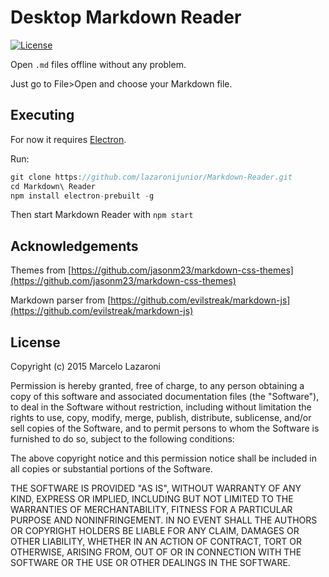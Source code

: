 # Desktop Markdown Reader
[![License](http://img.shields.io/:license-mit-blue.svg)](http://doge.mit-license.org)

Open `.md` files offline without any problem.

Just go to File>Open and choose your Markdown file.

## Executing

For now it requires [Electron](http://electron.atom.io/).

Run:


```javascript
git clone https://github.com/lazaronijunior/Markdown-Reader.git
cd Markdown\ Reader
npm install electron-prebuilt -g
```

Then start Markdown Reader with `npm start`

## Acknowledgements

Themes from
[https://github.com/jasonm23/markdown-css-themes](https://github.com/jasonm23/markdown-css-themes)

Markdown parser from [https://github.com/evilstreak/markdown-js](https://github.com/evilstreak/markdown-js)


## License
Copyright (c) 2015 Marcelo Lazaroni

Permission is hereby granted, free of charge, to any person obtaining a copy of this software and associated documentation files (the "Software"), to deal in the Software without restriction, including without limitation the rights to use, copy, modify, merge, publish, distribute, sublicense, and/or sell copies of the Software, and to permit persons to whom the Software is furnished to do so, subject to the following conditions:

The above copyright notice and this permission notice shall be included in all copies or substantial portions of the Software.

THE SOFTWARE IS PROVIDED "AS IS", WITHOUT WARRANTY OF ANY KIND, EXPRESS OR IMPLIED, INCLUDING BUT NOT LIMITED TO THE WARRANTIES OF MERCHANTABILITY, FITNESS FOR A PARTICULAR PURPOSE AND NONINFRINGEMENT. IN NO EVENT SHALL THE AUTHORS OR COPYRIGHT HOLDERS BE LIABLE FOR ANY CLAIM, DAMAGES OR OTHER LIABILITY, WHETHER IN AN ACTION OF CONTRACT, TORT OR OTHERWISE, ARISING FROM, OUT OF OR IN CONNECTION WITH THE SOFTWARE OR THE USE OR OTHER DEALINGS IN THE SOFTWARE.
